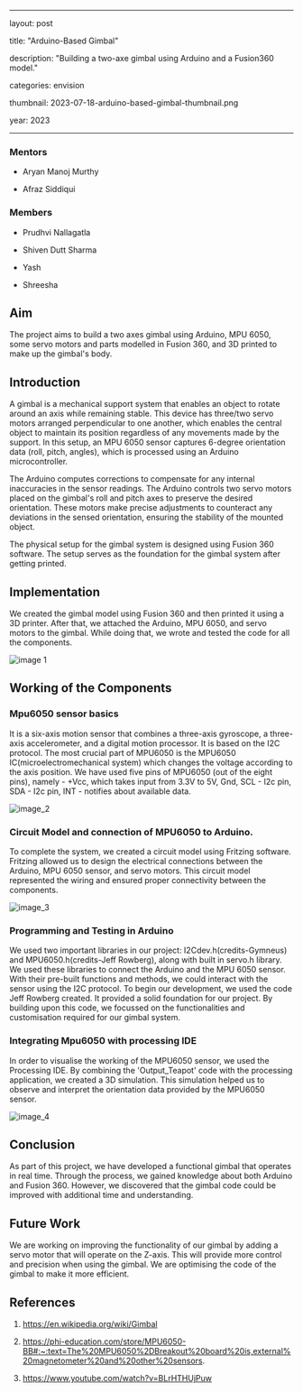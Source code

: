 ﻿---

layout: post

title: "Arduino-Based Gimbal"

description: "Building a two-axe gimbal using Arduino and a Fusion360 model."

categories: envision

thumbnail: 2023-07-18-arduino-based-gimbal-thumbnail.png

year: 2023

---

### Mentors

- Aryan Manoj Murthy

- Afraz Siddiqui

### Members

- Prudhvi Nallagatla

- Shiven Dutt Sharma

- Yash

- Shreesha

## Aim

The project aims to build a two axes gimbal using Arduino, MPU 6050, some servo motors and parts modelled in Fusion 360, and 3D printed to make up the gimbal's body.

## Introduction

A gimbal is a mechanical support system that enables an object to rotate around an axis while remaining stable. This device has three/two servo motors arranged perpendicular to one another, which enables the central object to maintain its position regardless of any movements made by the support. In this setup, an MPU 6050 sensor captures 6-degree orientation data (roll, pitch, angles), which is processed using an Arduino microcontroller.

The Arduino computes corrections to compensate for any internal inaccuracies in the sensor readings. The Arduino controls two servo motors placed on the gimbal's roll and pitch axes to preserve the desired orientation. These motors make precise adjustments to counteract any deviations in the sensed orientation, ensuring the stability of the mounted object.

The physical setup for the gimbal system is designed using Fusion 360 software. The setup serves as the foundation for the gimbal system after getting printed.

## Implementation

We created the gimbal model using Fusion 360 and then printed it using a 3D printer. After that, we attached the Arduino, MPU 6050, and servo motors to the gimbal. While doing that, we wrote and tested the code for all the components.

![image 1](/virtual-expo/assets/img/envision/intersig/arduino-based-gimbal/gimbal.png)

## Working of the Components

### **Mpu6050 sensor basics**

It is a six-axis motion sensor that combines a three-axis gyroscope, a three-axis accelerometer, and a digital motion processor. It is based on the I2C protocol. The most crucial part of MPU6050 is the MPU6050 IC(microelectromechanical system) which changes the voltage according to the axis position. We have used five pins of MPU6050 (out of the eight pins), namely -  +Vcc, which takes input from 3.3V to 5V, Gnd, SCL - I2c pin, SDA - I2c pin, INT - notifies about available data.

![image_2](/virtual-expo/assets/img/envision/intersig/arduino-based-gimbal/mpu6050.png)

### **Circuit Model and connection of MPU6050 to Arduino.**

To complete the system, we created a circuit model using Fritzing software. Fritzing allowed us to design the electrical connections between the Arduino, MPU 6050 sensor, and servo motors. This circuit model represented the wiring and ensured proper connectivity between the components.

![image_3](/virtual-expo/assets/img/envision/intersig/arduino-based-gimbal/circuit.png)

### **Programming and Testing in Arduino**

We used two important libraries in our project: I2Cdev.h(credits-Gymneus) and MPU6050.h(credits-Jeff Rowberg), along with built in servo.h library. We used these libraries to connect the Arduino and the MPU 6050 sensor. With their pre-built functions and methods, we could interact with the sensor using the I2C protocol. To begin our development, we used the code Jeff Rowberg created. It provided a solid foundation for our project. By building upon this code, we focussed on the functionalities and customisation required for our gimbal system.

### **Integrating Mpu6050 with processing IDE**

In order to visualise the working of the MPU6050 sensor, we used the Processing IDE. By combining the 'Output_Teapot' code with the processing application, we created a 3D simulation. This simulation helped us to observe and interpret the orientation data provided by the MPU6050 sensor.

![image_4](/virtual-expo/assets/img/envision/intersig/arduino-based-gimbal/processing.png)

## Conclusion

As part of this project, we have developed a functional gimbal that operates in real time. Through the process, we gained knowledge about both Arduino and Fusion 360. However, we discovered that the gimbal code could be improved with additional time and understanding.

## Future Work

We are working on improving the functionality of our gimbal by adding a servo motor that will operate on the Z-axis. This will provide more control and precision when using the gimbal. We are optimising the code of the gimbal to make it more efficient.

## References

1. <https://en.wikipedia.org/wiki/Gimbal>

2. <https://phi-education.com/store/MPU6050-BB#:~:text=The%20MPU6050%2DBreakout%20board%20is,external%20magnetometer%20and%20other%20sensors>.

3. <https://www.youtube.com/watch?v=BLrHTHUjPuw>
